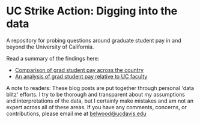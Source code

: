 # UC Strike Action: Digging into the data  

A repository for probing questions around graduate student pay in and beyond the University of California.  

Read a summary of the findings here:  
* [Comparison of grad student pay across the country](https://bit.ly/3TEZ2Jd)  
* [An analysis of grad student pay relative to UC faculty](http://bit.ly/3Gn7A3u)  

A note to readers: These blog posts are put together through personal 'data blitz' efforts. I try to be thorough and transparent about my assumptions and interpretations of the data, but I certainly make mistakes and am not an expert across all of these areas. If you have any comments, concerns, or contributions, please email me at belwood@ucdavis.edu  